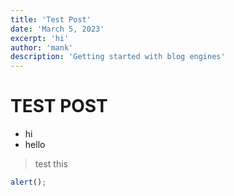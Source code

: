 ```yaml
---
title: 'Test Post'
date: 'March 5, 2023'
excerpt: 'hi'
author: 'mank'
description: 'Getting started with blog engines'
---
```


# TEST POST

* hi
* hello

> test this

```js
alert();
```